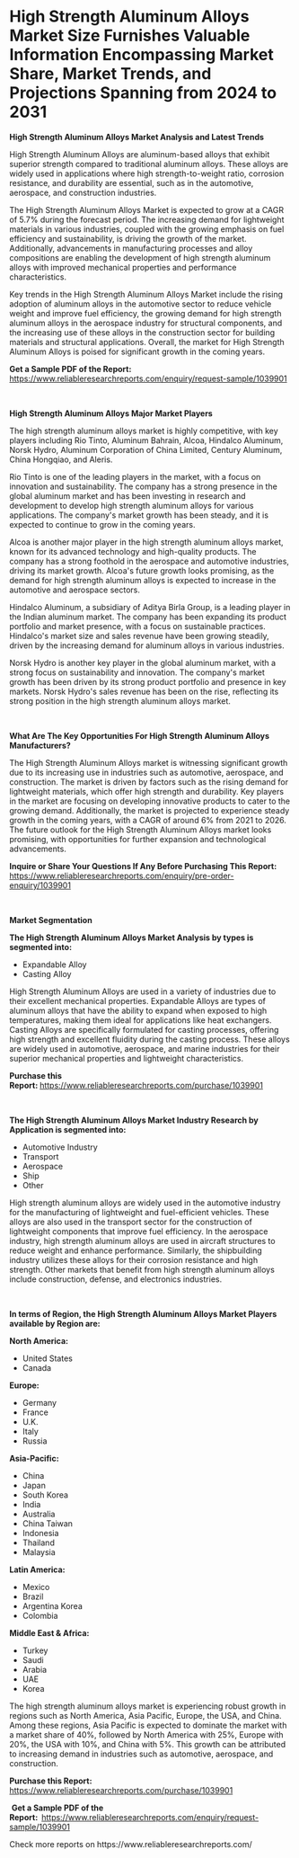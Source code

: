 <p><h1>High Strength Aluminum Alloys Market Size Furnishes Valuable Information Encompassing Market Share, Market Trends, and Projections Spanning from 2024 to 2031</h1></p><p><strong>High Strength Aluminum Alloys Market Analysis and Latest Trends</strong></p>
<p><p>High Strength Aluminum Alloys are aluminum-based alloys that exhibit superior strength compared to traditional aluminum alloys. These alloys are widely used in applications where high strength-to-weight ratio, corrosion resistance, and durability are essential, such as in the automotive, aerospace, and construction industries.</p><p>The High Strength Aluminum Alloys Market is expected to grow at a CAGR of 5.7% during the forecast period. The increasing demand for lightweight materials in various industries, coupled with the growing emphasis on fuel efficiency and sustainability, is driving the growth of the market. Additionally, advancements in manufacturing processes and alloy compositions are enabling the development of high strength aluminum alloys with improved mechanical properties and performance characteristics.</p><p>Key trends in the High Strength Aluminum Alloys Market include the rising adoption of aluminum alloys in the automotive sector to reduce vehicle weight and improve fuel efficiency, the growing demand for high strength aluminum alloys in the aerospace industry for structural components, and the increasing use of these alloys in the construction sector for building materials and structural applications. Overall, the market for High Strength Aluminum Alloys is poised for significant growth in the coming years.</p></p>
<p><strong>Get a Sample PDF of the Report:&nbsp;</strong> <a href="https://www.reliableresearchreports.com/enquiry/request-sample/1039901">https://www.reliableresearchreports.com/enquiry/request-sample/1039901</a></p>
<p>&nbsp;</p>
<p><strong>High Strength Aluminum Alloys Major Market Players</strong></p>
<p><p>The high strength aluminum alloys market is highly competitive, with key players including Rio Tinto, Aluminum Bahrain, Alcoa, Hindalco Aluminum, Norsk Hydro, Aluminum Corporation of China Limited, Century Aluminum, China Hongqiao, and Aleris.</p><p>Rio Tinto is one of the leading players in the market, with a focus on innovation and sustainability. The company has a strong presence in the global aluminum market and has been investing in research and development to develop high strength aluminum alloys for various applications. The company's market growth has been steady, and it is expected to continue to grow in the coming years.</p><p>Alcoa is another major player in the high strength aluminum alloys market, known for its advanced technology and high-quality products. The company has a strong foothold in the aerospace and automotive industries, driving its market growth. Alcoa's future growth looks promising, as the demand for high strength aluminum alloys is expected to increase in the automotive and aerospace sectors.</p><p>Hindalco Aluminum, a subsidiary of Aditya Birla Group, is a leading player in the Indian aluminum market. The company has been expanding its product portfolio and market presence, with a focus on sustainable practices. Hindalco's market size and sales revenue have been growing steadily, driven by the increasing demand for aluminum alloys in various industries.</p><p>Norsk Hydro is another key player in the global aluminum market, with a strong focus on sustainability and innovation. The company's market growth has been driven by its strong product portfolio and presence in key markets. Norsk Hydro's sales revenue has been on the rise, reflecting its strong position in the high strength aluminum alloys market.</p></p>
<p>&nbsp;</p>
<p><strong>What Are The Key Opportunities For High Strength Aluminum Alloys Manufacturers?</strong></p>
<p><p>The High Strength Aluminum Alloys market is witnessing significant growth due to its increasing use in industries such as automotive, aerospace, and construction. The market is driven by factors such as the rising demand for lightweight materials, which offer high strength and durability. Key players in the market are focusing on developing innovative products to cater to the growing demand. Additionally, the market is projected to experience steady growth in the coming years, with a CAGR of around 6% from 2021 to 2026. The future outlook for the High Strength Aluminum Alloys market looks promising, with opportunities for further expansion and technological advancements.</p></p>
<p><strong>Inquire or Share Your Questions If Any Before Purchasing This Report:</strong> <a href="https://www.reliableresearchreports.com/enquiry/pre-order-enquiry/1039901">https://www.reliableresearchreports.com/enquiry/pre-order-enquiry/1039901</a></p>
<p>&nbsp;</p>
<p><strong>Market Segmentation</strong></p>
<p><strong>The High Strength Aluminum Alloys Market Analysis by types is segmented into:</strong></p>
<p><ul><li>Expandable Alloy</li><li>Casting Alloy</li></ul></p>
<p><p>High Strength Aluminum Alloys are used in a variety of industries due to their excellent mechanical properties. Expandable Alloys are types of aluminum alloys that have the ability to expand when exposed to high temperatures, making them ideal for applications like heat exchangers. Casting Alloys are specifically formulated for casting processes, offering high strength and excellent fluidity during the casting process. These alloys are widely used in automotive, aerospace, and marine industries for their superior mechanical properties and lightweight characteristics.</p></p>
<p><strong>Purchase this Report:&nbsp;</strong><a href="https://www.reliableresearchreports.com/purchase/1039901">https://www.reliableresearchreports.com/purchase/1039901</a></p>
<p>&nbsp;</p>
<p><strong>The High Strength Aluminum Alloys Market Industry Research by Application is segmented into:</strong></p>
<p><ul><li>Automotive Industry</li><li>Transport</li><li>Aerospace</li><li>Ship</li><li>Other</li></ul></p>
<p><p>High strength aluminum alloys are widely used in the automotive industry for the manufacturing of lightweight and fuel-efficient vehicles. These alloys are also used in the transport sector for the construction of lightweight components that improve fuel efficiency. In the aerospace industry, high strength aluminum alloys are used in aircraft structures to reduce weight and enhance performance. Similarly, the shipbuilding industry utilizes these alloys for their corrosion resistance and high strength. Other markets that benefit from high strength aluminum alloys include construction, defense, and electronics industries.</p></p>
<p>&nbsp;</p>
<p><strong>In terms of Region, the High Strength Aluminum Alloys Market Players available by Region are:</strong></p>
<p>
    <p> <strong> North America: </strong>
        <ul>
            <li>United States</li>
            <li>Canada</li>
        </ul>
        </p> 
    <p> <strong> Europe: </strong>
        <ul>
            <li>Germany</li>
            <li>France</li>
            <li>U.K.</li>
            <li>Italy</li>
            <li>Russia</li>
        </ul>
        </p> 
    <p> <strong> Asia-Pacific: </strong>
        <ul>
            <li>China</li>
            <li>Japan</li>
            <li>South Korea</li>
            <li>India</li>
            <li>Australia</li>
            <li>China Taiwan</li>
            <li>Indonesia</li>
            <li>Thailand</li>
            <li>Malaysia</li>
        </ul>
        </p> 
    <p> <strong> Latin America: </strong>
        <ul>
            <li>Mexico</li>
            <li>Brazil</li>
            <li>Argentina Korea</li>
            <li>Colombia</li>
        </ul>
        </p> 
    <p> <strong> Middle East & Africa: </strong>
        <ul>
            <li>Turkey</li>
            <li>Saudi</li>
            <li>Arabia</li>
            <li>UAE</li>
            <li>Korea</li>
        </ul>
    </p>
    </p>
<p><p>The high strength aluminum alloys market is experiencing robust growth in regions such as North America, Asia Pacific, Europe, the USA, and China. Among these regions, Asia Pacific is expected to dominate the market with a market share of 40%, followed by North America with 25%, Europe with 20%, the USA with 10%, and China with 5%. This growth can be attributed to increasing demand in industries such as automotive, aerospace, and construction.</p></p>
<p><strong>Purchase this Report: </strong><a href="https://www.reliableresearchreports.com/purchase/1039901">https://www.reliableresearchreports.com/purchase/1039901</a></p>
<p>&nbsp;<strong>Get a Sample PDF of the Report:&nbsp;&nbsp;</strong><a href="https://www.reliableresearchreports.com/enquiry/request-sample/1039901">https://www.reliableresearchreports.com/enquiry/request-sample/1039901</a></p>
<p><strong></strong></p>
<p>Check more reports on https://www.reliableresearchreports.com/</p>